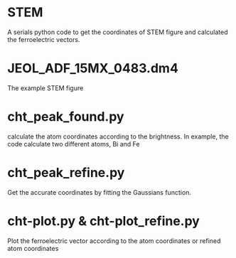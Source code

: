 # STEM
A serials python code to get the coordinates of STEM figure and calculated the ferroelectric vectors.

# JEOL_ADF_15MX_0483.dm4
The example STEM figure

# cht_peak_found.py
calculate the atom coordinates according to the brightness. In example, the code calculate two different atoms, Bi and Fe

# cht_peak_refine.py
Get the accurate coordinates by fitting the Gaussians function.

# cht-plot.py & cht-plot_refine.py
Plot the ferroelectric vector according to the atom coordinates or refined atom coordinates
